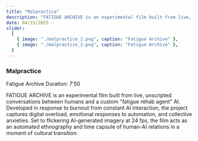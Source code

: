 ```yaml
---
title: "Malpractice"
description: "FATIGUE ARCHIVE is an experimental film built from live, unscripted conversations between humans and a custom 'fatigue rehab agent' AI."
date: 04/15/2025
slider:
  [
    { image: "./malpractice_1.png", caption: "Fatigue Archive" },
    { image: "./malpractice_2.png", caption: "Fatigue Archive" },
  ]
---
```


### Malpractice

Fatigue Archive
Duration: 7'50

FATIGUE ARCHIVE is an experimental film built from live, unscripted conversations between humans and a custom "fatigue rehab agent" AI. Developed in response to burnout from constant AI interaction, the project captures digital overload, emotional responses to automation, and collective anxieties. Set to flickering AI-generated imagery at 24 fps, the film acts as an automated ethnography and time capsule of human-AI relations in a moment of cultural transition.
